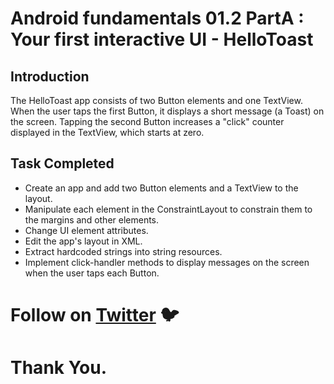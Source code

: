 # Android fundamentals 01.2 PartA : Your first interactive UI - HelloToast

## Introduction

The HelloToast app consists of two Button elements and one TextView. When the user taps the first Button, it displays a short message (a Toast) on the screen. Tapping the second Button increases a "click" counter displayed in the TextView, which starts at zero.

## Task Completed

* Create an app and add two Button elements and a TextView to the layout.
* Manipulate each element in the ConstraintLayout to constrain them to the margins and other elements.
* Change UI element attributes.
* Edit the app's layout in XML.
* Extract hardcoded strings into string resources.
* Implement click-handler methods to display messages on the screen when the user taps each Button.

# Follow on [Twitter](https://twitter.com/amansharma_dev) :bird:

# Thank You. 
